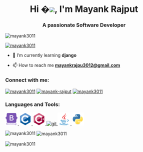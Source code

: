 <h1 align="center">Hi �<img height="50" src="https://raw.githubusercontent.com/MartinHeinz/MartinHeinz/master/wave.gif">, I'm Mayank Rajput</h1>
<h3 align="center">A passionate Software Developer</h3>

<p align="left"> <img src="https://komarev.com/ghpvc/?username=mayank3011&label=Profile%20views&color=0e75b6&style=flat" alt="mayank3011" /> </p>

<p align="left"> <a href="https://github.com/ryo-ma/github-profile-trophy"><img src="https://github-profile-trophy.vercel.app/?username=mayank3011" alt="mayank3011" /></a> </p>

- 🌱 I’m currently learning **django**

- 📫 How to reach me **mayankrajpu3012@gmail.com**

<h3 align="left">Connect with me:</h3>
<p align="left">
<a href="https://dev.to/mayank3011" target="blank"><img align="center" src="https://raw.githubusercontent.com/rahuldkjain/github-profile-readme-generator/master/src/images/icons/Social/devto.svg" alt="mayank3011" height="30" width="40" /></a>
<a href="https://linkedin.com/in/mayank-rajput" target="blank"><img align="center" src="https://raw.githubusercontent.com/rahuldkjain/github-profile-readme-generator/master/src/images/icons/Social/linked-in-alt.svg" alt="mayank-rajput" height="30" width="40" /></a>
<a href="https://codesandbox.com/mayank3011" target="blank"><img align="center" src="https://raw.githubusercontent.com/rahuldkjain/github-profile-readme-generator/master/src/images/icons/Social/codesandbox.svg" alt="mayank3011" height="30" width="40" /></a>
</p>

<h3 align="left">Languages and Tools:</h3>
<p align="left"> <a href="https://getbootstrap.com" target="_blank" rel="noreferrer"> <img src="https://raw.githubusercontent.com/devicons/devicon/master/icons/bootstrap/bootstrap-plain-wordmark.svg" alt="bootstrap" width="40" height="40"/> </a> <a href="https://www.cprogramming.com/" target="_blank" rel="noreferrer"> <img src="https://raw.githubusercontent.com/devicons/devicon/master/icons/c/c-original.svg" alt="c" width="40" height="40"/> </a> <a href="https://www.w3schools.com/cpp/" target="_blank" rel="noreferrer"> <img src="https://raw.githubusercontent.com/devicons/devicon/master/icons/cplusplus/cplusplus-original.svg" alt="cplusplus" width="40" height="40"/> </a> <a href="https://git-scm.com/" target="_blank" rel="noreferrer"> <img src="https://www.vectorlogo.zone/logos/git-scm/git-scm-icon.svg" alt="git" width="40" height="40"/> </a> <a href="https://www.java.com" target="_blank" rel="noreferrer"> <img src="https://raw.githubusercontent.com/devicons/devicon/master/icons/java/java-original.svg" alt="java" width="40" height="40"/> </a> <a href="https://www.python.org" target="_blank" rel="noreferrer"> <img src="https://raw.githubusercontent.com/devicons/devicon/master/icons/python/python-original.svg" alt="python" width="40" height="40"/> </a> </p>

<p><img align="left" src="https://github-readme-stats.vercel.app/api/top-langs?username=mayank3011&show_icons=true&locale=en&layout=compact" alt="mayank3011" /></p>

<p>&nbsp;<img align="center" src="https://github-readme-stats.vercel.app/api?username=mayank3011&show_icons=true&locale=en" alt="mayank3011" /></p>

<p><img align="center" src="https://github-readme-streak-stats.herokuapp.com/?user=mayank3011&" alt="mayank3011" /></p>

